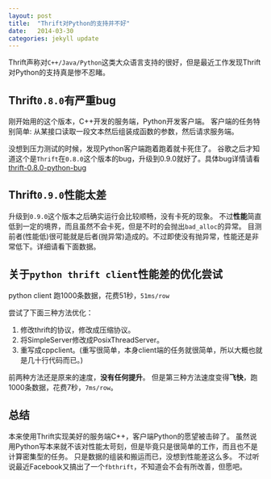```yaml
---
layout: post
title:  "Thrift对Python的支持并不好"
date:   2014-03-30
categories: jekyll update
---
```


Thrift声称对`C++/Java/Python`这类大众语言支持的很好，但是最近工作发现Thrift对Python的支持真是惨不忍睹。

## Thrift`0.8.0`有严重bug 

刚开始用的这个版本，C++开发的服务端，Python开发客户端。
客户端的任务特别简单: 从某接口读取一段文本然后组装成函数的参数，然后请求服务端。

没想到压力测试的时候，发现Python客户端跑着跑着就卡死住了。
谷歌之后才知道这个是`Thrift`在`0.8.0`这个版本的bug，升级到0.9.0就好了。具体bug详情请看 [thrift-0.8.0-python-bug]

## Thrift`0.9.0`性能太差

升级到`0.9.0`这个版本之后确实运行会比较顺畅，没有卡死的现象。
不过**性能**简直低到一定的境界，而且虽然不会卡死，但是不时的会抛出`bad_alloc`的异常。
目测前者(性能低)很可能就是后者(抛异常)造成的。不过即使没有抛异常，性能还是非常低下。详细请看下面数据。

## 关于`python thrift client`性能差的优化尝试

python client 跑1000条数据，花费51秒，`51ms/row`

尝试了下面三种方法优化：

1. 修改thrift的协议，修改成压缩协议。
2. 将SimpleServer修改成PosixThreadServer。
3. 重写成cppclient。(重写很简单，本身client端的任务就很简单，所以大概也就是几十行代码而已。)

前两种方法还是原来的速度，**没有任何提升**。
但是第三种方法速度变得**飞快**，跑1000条数据，花费7秒，`7ms/row`。

## 总结

本来使用Thrift实现美好的服务端C++，客户端Python的愿望被击碎了。
虽然说用Python写本来就不该对性能太苛刻，但是毕竟只是很简单的工作，而且也不是计算密集型的任务。
只是数据的组装和搬运而已，没想到性能差这么多。
不过听说最近Facebook又搞出了一个`fbthrift`，不知道会不会有所改善，但愿吧。


[thrift-0.8.0-python-bug]:https://issues.apache.org/jira/browse/THRIFT-1515
